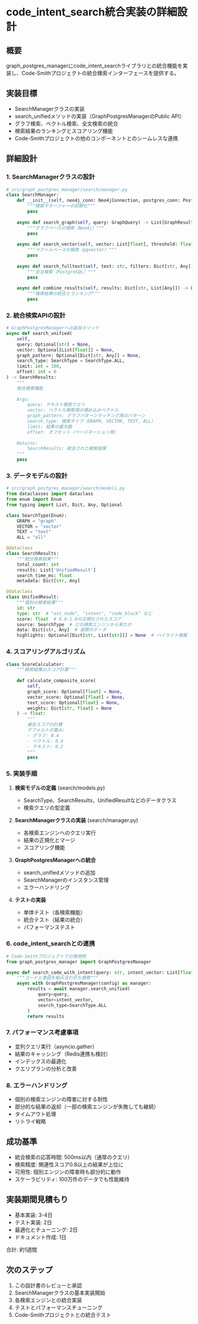 # code_intent_search統合実装の詳細設計

## 概要
graph_postgres_managerにcode_intent_searchライブラリとの統合機能を実装し、Code-Smithプロジェクトの統合検索インターフェースを提供する。

## 実装目標
- SearchManagerクラスの実装
- search_unifiedメソッドの実装（GraphPostgresManagerのPublic API）
- グラフ検索、ベクトル検索、全文検索の統合
- 検索結果のランキングとスコアリング機能
- Code-Smithプロジェクトの他のコンポーネントとのシームレスな連携

## 詳細設計

### 1. SearchManagerクラスの設計

```python
# src/graph_postgres_manager/search/manager.py
class SearchManager:
    def __init__(self, neo4j_conn: Neo4jConnection, postgres_conn: PostgresConnection):
        """検索マネージャーの初期化"""
        pass
    
    async def search_graph(self, query: GraphQuery) -> List[GraphResult]:
        """グラフベースの検索（Neo4j）"""
        pass
    
    async def search_vector(self, vector: List[float], threshold: float = 0.8) -> List[VectorResult]:
        """ベクトルベースの検索（pgvector）"""
        pass
    
    async def search_fulltext(self, text: str, filters: Dict[str, Any]) -> List[TextResult]:
        """全文検索（PostgreSQL）"""
        pass
    
    async def combine_results(self, results: Dict[str, List[Any]]) -> List[UnifiedResult]:
        """検索結果の統合とランキング"""
        pass
```

### 2. 統合検索APIの設計

```python
# GraphPostgresManagerへの追加メソッド
async def search_unified(
    self,
    query: Optional[str] = None,
    vector: Optional[List[float]] = None,
    graph_pattern: Optional[Dict[str, Any]] = None,
    search_type: SearchType = SearchType.ALL,
    limit: int = 100,
    offset: int = 0
) -> SearchResults:
    """
    統合検索機能
    
    Args:
        query: テキスト検索クエリ
        vector: ベクトル検索用の埋め込みベクトル
        graph_pattern: グラフパターンマッチング用のパターン
        search_type: 検索タイプ（GRAPH, VECTOR, TEXT, ALL）
        limit: 結果の最大数
        offset: オフセット（ページネーション用）
    
    Returns:
        SearchResults: 統合された検索結果
    """
    pass
```

### 3. データモデルの設計

```python
# src/graph_postgres_manager/search/models.py
from dataclasses import dataclass
from enum import Enum
from typing import List, Dict, Any, Optional

class SearchType(Enum):
    GRAPH = "graph"
    VECTOR = "vector"
    TEXT = "text"
    ALL = "all"

@dataclass
class SearchResults:
    """統合検索結果"""
    total_count: int
    results: List['UnifiedResult']
    search_time_ms: float
    metadata: Dict[str, Any]

@dataclass
class UnifiedResult:
    """個別の検索結果"""
    id: str
    type: str  # "ast_node", "intent", "code_block" など
    score: float  # 0.0-1.0の正規化されたスコア
    source: SearchType  # どの検索エンジンから来たか
    data: Dict[str, Any]  # 実際のデータ
    highlights: Optional[Dict[str, List[str]]] = None  # ハイライト情報
```

### 4. スコアリングアルゴリズム

```python
class ScoreCalculator:
    """検索結果のスコア計算"""
    
    def calculate_composite_score(
        self,
        graph_score: Optional[float] = None,
        vector_score: Optional[float] = None,
        text_score: Optional[float] = None,
        weights: Dict[str, float] = None
    ) -> float:
        """
        複合スコアの計算
        デフォルトの重み:
        - グラフ: 0.4
        - ベクトル: 0.4
        - テキスト: 0.2
        """
        pass
```

### 5. 実装手順

1. **検索モデルの定義** (search/models.py)
   - SearchType、SearchResults、UnifiedResultなどのデータクラス
   - 検索クエリの型定義

2. **SearchManagerクラスの実装** (search/manager.py)
   - 各検索エンジンへのクエリ実行
   - 結果の正規化とマージ
   - スコアリング機能

3. **GraphPostgresManagerへの統合**
   - search_unifiedメソッドの追加
   - SearchManagerのインスタンス管理
   - エラーハンドリング

4. **テストの実装**
   - 単体テスト（各検索機能）
   - 統合テスト（結果の統合）
   - パフォーマンステスト

### 6. code_intent_searchとの連携

```python
# Code-Smithプロジェクトでの使用例
from graph_postgres_manager import GraphPostgresManager

async def search_code_with_intent(query: str, intent_vector: List[float]):
    """コードと意図を組み合わせた検索"""
    async with GraphPostgresManager(config) as manager:
        results = await manager.search_unified(
            query=query,
            vector=intent_vector,
            search_type=SearchType.ALL
        )
        return results
```

### 7. パフォーマンス考慮事項

- 並列クエリ実行（asyncio.gather）
- 結果のキャッシング（Redis連携も検討）
- インデックスの最適化
- クエリプランの分析と改善

### 8. エラーハンドリング

- 個別の検索エンジンの障害に対する耐性
- 部分的な結果の返却（一部の検索エンジンが失敗しても継続）
- タイムアウト処理
- リトライ戦略

## 成功基準

- 統合検索の応答時間: 500ms以内（通常のクエリ）
- 検索精度: 関連性スコア0.8以上の結果が上位に
- 可用性: 個別エンジンの障害時も部分的に動作
- スケーラビリティ: 100万件のデータでも性能維持

## 実装期間見積もり

- 基本実装: 3-4日
- テスト実装: 2日
- 最適化とチューニング: 2日
- ドキュメント作成: 1日

合計: 約1週間

## 次のステップ

1. この設計書のレビューと承認
2. SearchManagerクラスの基本実装開始
3. 各検索エンジンとの統合実装
4. テストとパフォーマンスチューニング
5. Code-Smithプロジェクトとの統合テスト